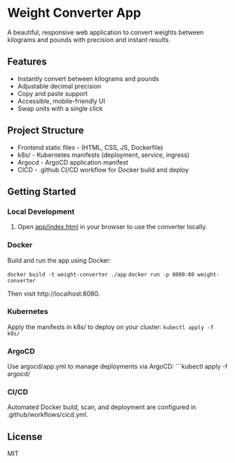 # Weight Converter App

A beautiful, responsive web application to convert weights between kilograms and pounds with precision and instant results.

## Features

- Instantly convert between kilograms and pounds
- Adjustable decimal precision
- Copy and paste support
- Accessible, mobile-friendly UI
- Swap units with a single click

## Project Structure
- Frontend static files - (HTML, CSS, JS, Dockerfile)
- k8s/ - Kubernetes manifests (deployment, service, ingress) 
- Argocd - ArgoCD application manifest 
- CICD - .github CI/CD workflow for Docker build and deploy

## Getting Started

### Local Development

1. Open [app/index.html](app/index.html) in your browser to use the converter locally.

### Docker

Build and run the app using Docker:

```docker build -t weight-converter ./app```
```docker run -p 8080:80 weight-converter```

Then visit http://localhost:8080.

### Kubernetes
Apply the manifests in k8s/ to deploy on your cluster: ```kubectl apply -f k8s/```

### ArgoCD
Use argocd/app.yml to manage deployments via ArgoCD: ```kubectl apply -f argocd/

### CI/CD
Automated Docker build, scan, and deployment are configured in .github/workflows/cicd.yml.

## License
MIT